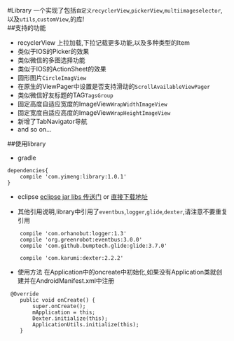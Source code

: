 #Library
一个实现了包括`自定义recyclerView`,`pickerView`,`multiimageselector`,以及`utils`,`customView`,的库!  
##支持的功能
*  recyclerView 上拉加载,下拉记载更多功能,以及多种类型的Item  
*  类似于IOS的Picker的效果  
*  类似微信的多图选择功能
*  类似于IOS的ActionSheet的效果
*  圆形图片`CircleImagView`
*  在原生的ViewPager中设置是否支持滑动的`ScrollAvailableViewPager`
*  类似微信好友标题的TAG`TagsGroup`
*  固定高度自适应宽度的ImageView`WrapWidthImageView`
*  固定宽度自适应高度的ImageView`WrapHeightImageView`
*  新增了TabNavigator导航
*  and so on...

##使用library
* gradle
```
dependencies{
    compile 'com.yimeng:library:1.0.1'
}

```

* eclipse
[eclipse jar libs 传送门](https://github.com/RainliFu/library/tree/master/library/libs) or [直接下载地址](https://github.com/RainliFu/library/blob/master/library/libs/library.jar)

* 其他引用说明,library中引用了`eventbus`,`logger`,`glide`,`dexter`,请注意不要重复引用
```
    compile 'com.orhanobut:logger:1.3'
    compile 'org.greenrobot:eventbus:3.0.0'
    compile 'com.github.bumptech.glide:glide:3.7.0'

    compile 'com.karumi:dexter:2.2.2'
```

* 使用方法
在Application中的oncreate中初始化,如果没有Application类就创建并在AndroidManifest.xml中注册
```
 @Override
    public void onCreate() {
        super.onCreate();
        mApplication = this;
        Dexter.initialize(this);
        ApplicationUtils.initialize(this);
    }
```